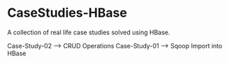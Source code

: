 # CaseStudies-HBase
A collection of real life case studies solved using HBase.

Case-Study-02 --> CRUD Operations
Case-Study-01 --> Sqoop Import into HBase
 
